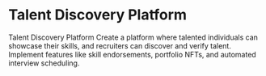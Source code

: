 # Talent Discovery Platform
 Talent Discovery Platform Create a platform where talented individuals can showcase their skills, and recruiters can discover and verify talent. Implement features like skill endorsements, portfolio NFTs, and automated interview scheduling.
